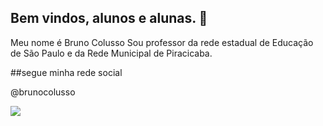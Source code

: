 ## Bem vindos, alunos e alunas. 👀

Meu nome é Bruno Colusso
Sou professor da rede estadual de Educação de São Paulo e da Rede Municipal de Piracicaba. 

##segue minha rede social

@brunocolusso 


![](https://media1.tenor.com/m/s62nOPTbk2AAAAAd/hiyeee-hi.gif)





